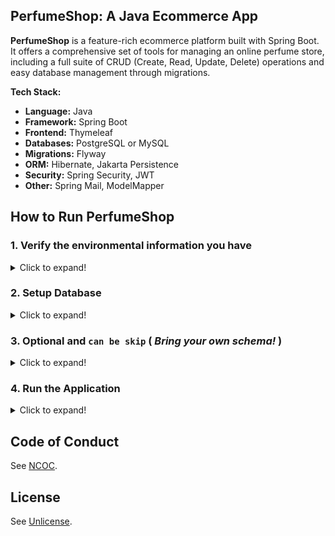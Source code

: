 ## PerfumeShop: A Java Ecommerce App

**PerfumeShop** is a feature-rich ecommerce platform built with Spring Boot. It offers a comprehensive set of tools for managing an online perfume store, including a full suite of CRUD (Create, Read, Update, Delete) operations and easy database management through migrations.

**Tech Stack:**

* **Language:** Java
* **Framework:** Spring Boot
* **Frontend:** Thymeleaf
* **Databases:** PostgreSQL or MySQL
* **Migrations:** Flyway
* **ORM:** Hibernate, Jakarta Persistence
* **Security:** Spring Security, JWT
* **Other:** Spring Mail, ModelMapper



## How to Run PerfumeShop

### 1. Verify the environmental information you have

<details>
<summary>Click to expand!</summary>

### Java

```sh
$ java --version
java 21.0.3 2024-04-16 LTS
Java(TM) SE Runtime Environment (build 21.0.3+7-LTS-152)
Java HotSpot(TM) 64-Bit Server VM (build 21.0.3+7-LTS-152, mixed mode, sharing)
```

### Maven

```sh
$ mvn -v
Apache Maven 3.9.7 (8b094c9513efc1b9ce2d952b3b9c8eaedaf8cbf0)
Maven home: /opt/apache-maven-3.9.7
Java version: 21.0.3, vendor: Oracle Corporation, runtime: /opt/jdk-21.0.3
Default locale: en_US, platform encoding: UTF-8
OS name: "linux", version: "6.1.0-21-amd64", arch: "amd64", family: "unix"
```

### PostgreSQL

```sh
$ psql --version
psql (PostgreSQL) 15.6 (Debian 15.6-0+deb12u1)
```

### System Information

```sh
OS version: Debian GNU/Linux 12 (bookworm)
RAM available: 14Gi (GiB, or gibibytes)
Hard disk: 28G (GiB)
Intel version: Intel(R) Core(TM) i5-8250U CPU @ 1.60GHz
SSD model: Samsung SSD 860 EVO 500GB
```
</details>

### 2. Setup Database

<details>
<summary>Click to expand!</summary>


1. Access the PostgreSQL command line:

    ```sh
    sudo -u postgres psql
    ```

2. Create the `perfume` database:

    ```sql
    CREATE DATABASE perfume;
    ```

3. Create a user:

    ```sql
    CREATE USER haven_app WITH ENCRYPTED PASSWORD '123456789';
    ```

4. Grant privileges on the database:

    ```sql
    GRANT ALL PRIVILEGES ON DATABASE perfume TO haven_app;
    ```

5. Connect to the `teamflow` database:

    ```sh
    \c perfume
    ```

6. Grant privileges on the schema:

    ```sql
    GRANT ALL ON SCHEMA public TO haven_app;
    ```

7. Run the Flyway migration script:

    ```sh
    mvn flyway:migrate -Dflyway.url=jdbc:postgresql://localhost/perfume -Dflyway.user=haven_app -Dflyway.password=123456789
    ```

</details>

### 3. Optional and `can be skip` ( _Bring your own schema!_ )

<details>
<summary>Click to expand!</summary>


If you prefer not to use the `public` schema, you can create a new schema and grant privileges as shown below. Then, skip step 6 in the database setup and continue with step below. Change `perfume_migrations` with schema's name you want.

1. Create a new schema:

    ```sql
    CREATE SCHEMA perfume_migrations;
    ```

2. Grant privileges on the new schema:

    ```sql
    GRANT ALL ON SCHEMA perfume_migrations TO haven_app;
    ```

3. Uncomment the following lines in `application.properties` to use the new schema:

    ```properties
    # spring.datasource.url=jdbc:postgresql://localhost/perfume?currentSchema=perfume_migrations
    # spring.flyway.schemas=perfume_migrations
    # spring.jpa.properties.hibernate.default_schema=perfume_migrations
    ```

4. Run the Flyway migration script (Change `perfume_migrations` with schema's name you want.):

    ```sh
    mvn flyway:migrate -Dflyway.schemas=perfume_migrations -Dflyway.url=jdbc:postgresql://localhost/perfume -Dflyway.user=haven_app -Dflyway.password=123456789
    ```

5. Run the application as described in the next section.

See [StackOverflow Question](https://stackoverflow.com/q/75463561/16768401) for more information on why we need to create separate schemas.

</details>

### 4. Run the Application

<details>
<summary>Click to expand!</summary>

1. Start the application:

    ```sh
    mvn clean spring-boot:run
    ```

2. Open your browser and go to `http://localhost:8080`.

3. Log in with the following credentials:

    - **Email:** admin@gmail.com
    - **Password:** admin

    or

    - **Email:** test123@test.com
    - **Password:** admin
    
    or
    
    - **Email:** ivan123@test.com
    - **Password:** admin

    
</details>


## Code of Conduct

See [NCOC](https://github.com/domgetter/NCoC/blob/master/README.md).

## License

See [Unlicense](https://github.com/IQAndreas/markdown-licenses/blob/master/unlicense.md).

